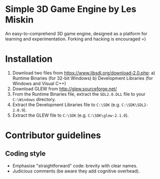 # Simple 3D Game Engine by Les Miskin
An easy-to-comprehend 3D game engine, designed as a platform for learning and experimentation. 
Forking and hacking is encouraged =)

# Installation
1. Download two files from https://www.libsdl.org/download-2.0.php:
    a) Runtime Binaries (for 32-bit Windows)
    b) Development Libraries (for Windows and Visual C++)
2. Download GLEW from http://glew.sourceforge.net/
3. From the Runtime Binaries file, extract the `SDL2.0.DLL` file to your `C:\Windows` directory.
4. Extract the Development Libraries file to `C:\SDK` (e.g. `C:\SDK\SDL2-2.0.9`).
5. Extract the GLEW file to `C:\SDK` (e.g. `C:\SDK\glew-2.1.0`).

# Contributor guidelines

## Coding style
* Emphasise "straightforward" code: brevity with clear names.
* Judicious comments (be aware they add cognitive overhead).